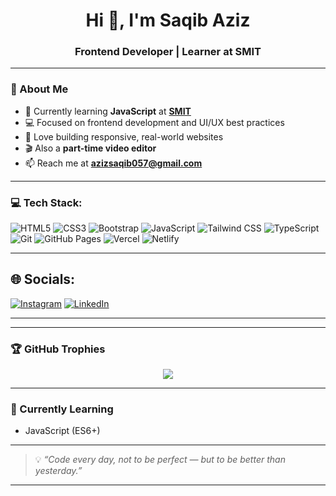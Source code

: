 <h1 align="center">Hi 👋, I'm Saqib Aziz</h1>
<h3 align="center">Frontend Developer | Learner at SMIT</h3>

---

### 🚀 About Me
- 🧠 Currently learning **JavaScript** at [**SMIT**](https://saylaniwelfare.com/)  
- 💻 Focused on frontend development and UI/UX best practices  
- 🎯 Love building responsive, real-world websites  
- 🎬 Also a **part-time video editor**  
- 📫 Reach me at **azizsaqib057@gmail.com**

---

### 💻 Tech Stack:
![HTML5](https://img.shields.io/badge/html5-%23E34F26.svg?style=plastic&logo=html5&logoColor=white) 
![CSS3](https://img.shields.io/badge/css3-%231572B6.svg?style=plastic&logo=css3&logoColor=white) 
![Bootstrap](https://img.shields.io/badge/bootstrap-%237952B3.svg?style=plastic&logo=bootstrap&logoColor=white) 
![JavaScript](https://img.shields.io/badge/javascript-%23323330.svg?style=plastic&logo=javascript&logoColor=%23F7DF1E) 
![Tailwind CSS](https://img.shields.io/badge/tailwindcss-%2338B2AC.svg?style=plastic&logo=tailwind-css&logoColor=white) 
![TypeScript](https://img.shields.io/badge/typescript-%23007ACC.svg?style=plastic&logo=typescript&logoColor=white) 
![Git](https://img.shields.io/badge/git-%23F05032.svg?style=plastic&logo=git&logoColor=white) 
![GitHub Pages](https://img.shields.io/badge/github%20pages-121013?style=plastic&logo=github&logoColor=white) 
![Vercel](https://img.shields.io/badge/vercel-%23000000.svg?style=plastic&logo=vercel&logoColor=white) 
![Netlify](https://img.shields.io/badge/netlify-%23000000.svg?style=plastic&logo=netlify&logoColor=#00C7B7)

---

## 🌐 Socials:
[![Instagram](https://img.shields.io/badge/Instagram-%23E4405F.svg?logo=Instagram&logoColor=white)](https://www.instagram.com/) 
[![LinkedIn](https://img.shields.io/badge/LinkedIn-%230077B5.svg?logo=linkedin&logoColor=white)](https://www.linkedin.com/in/saqiaziz09/) 

---
---

### 🏆 GitHub Trophies
<p align="center">
  <img src="https://github-profile-trophy.vercel.app/?username=saqibaziz007&theme=algolia&no-frame=true&row=1&column=6" />
</p>

---

### 📅 Currently Learning
- JavaScript (ES6+)  

---

> 💡 *“Code every day, not to be perfect — but to be better than yesterday.”*

---
